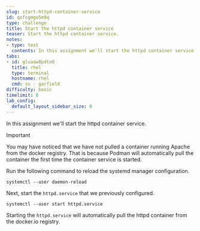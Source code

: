 ```yaml
---
slug: start-httpd-container-service
id: qxfcgmgo5m9q
type: challenge
title: Start the httpd container service
teaser: Start the httpd container service.
notes:
- type: text
  contents: In this assignment we'll start the httpd container service we just configured.
tabs:
- id: gluaaw8pdto0
  title: rhel
  type: terminal
  hostname: rhel
  cmd: su - garfield
difficulty: basic
timelimit: 0
lab_config:
  default_layout_sidebar_size: 0
---
```

In this assignment we'll start the httpd container service.

> [!IMPORTANT]
> You may have noticed that we have not pulled a container running Apache from the docker registry. That is because Podman will automatically pull the container the first time the container service is started.

Run the following command to reload the systemd manager configuration.
```bash,run
systemctl --user daemon-reload
```

Next, start the `httpd.service` that we previously configured.
```bash,run
systemctl --user start httpd.service
```
Starting the `httpd.service` will automatically pull the httpd container from the docker.io registry.
